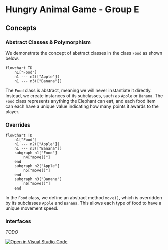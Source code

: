 # Hungry Animal Game - Group E

## Concepts
### Abstract Classes & Polymorphism
We demonstrate the concept of abstract classes in the class `Food` as shown below.
```mermaid
flowchart TD
	n1["Food"]
	n1 --- n2(["Apple"])
	n1 --- n3(["Banana"])
```
The `Food` class is abstract, meaning we will never instantiate it directly. 
Instead, we create instances of its subclasses, such as `Apple` or `Banana`. 
The `Food` class represents anything the Elephant can eat, and each food item can each have a unique value indicating how many points it awards to the player.

### Overrides
```mermaid
flowchart TD
	n1["Food"]
	n1 --- n2(["Apple"])
	n1 --- n3(["Banana"])
	subgraph n1["Food"]
		n4["move()"]
	end
	subgraph n2["Apple"]
		n5["move()"]
	end
	subgraph n3["Banana"]
		n6["move()"]
	end
```

In the `Food` class, we define an abstract method `move()`, which is overridden by its subclasses `Apple` and `Banana`. This allows each type of food to have a unique movement speed.

### Interfaces
*TODO*

[![Open in Visual Studio Code](https://classroom.github.com/assets/open-in-vscode-2e0aaae1b6195c2367325f4f02e2d04e9abb55f0b24a779b69b11b9e10269abc.svg)](https://classroom.github.com/online_ide?assignment_repo_id=16138150&assignment_repo_type=AssignmentRepo)
